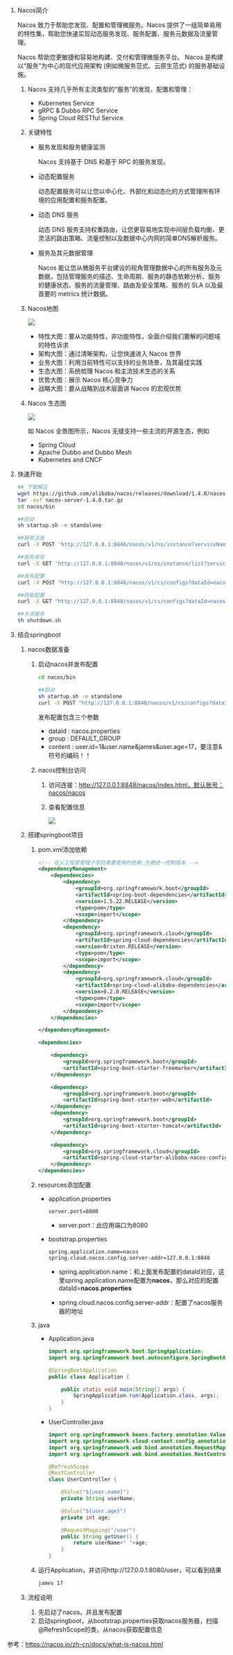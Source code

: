 1. Nacos简介

    Nacos 致力于帮助您发现、配置和管理微服务。Nacos 提供了一组简单易用的特性集，帮助您快速实现动态服务发现、服务配置、服务元数据及流量管理。

    Nacos 帮助您更敏捷和容易地构建、交付和管理微服务平台。 Nacos 是构建以“服务”为中心的现代应用架构 (例如微服务范式、云原生范式) 的服务基础设施。

    1. Nacos 支持几乎所有主流类型的“服务”的发现、配置和管理：

        * Kubernetes Service
        * gRPC & Dubbo RPC Service
        * Spring Cloud RESTful Service

    2. 关键特性

        * 服务发现和服务健康监测

            Nacos 支持基于 DNS 和基于 RPC 的服务发现。

        * 动态配置服务

            动态配置服务可以让您以中心化、外部化和动态化的方式管理所有环境的应用配置和服务配置。

        * 动态 DNS 服务

            动态 DNS 服务支持权重路由，让您更容易地实现中间层负载均衡、更灵活的路由策略、流量控制以及数据中心内网的简单DNS解析服务。

        * 服务及其元数据管理

            Nacos 能让您从微服务平台建设的视角管理数据中心的所有服务及元数据，包括管理服务的描述、生命周期、服务的静态依赖分析、服务的健康状态、服务的流量管理、路由及安全策略、服务的 SLA 以及最首要的 metrics 统计数据。

    3. Nacos地图

        ![](nacos/nacos-intro-map.jpg)

        * 特性大图：要从功能特性，非功能特性，全面介绍我们要解的问题域的特性诉求
        * 架构大图：通过清晰架构，让您快速进入 Nacos 世界
        * 业务大图：利用当前特性可以支持的业务场景，及其最佳实践
        * 生态大图：系统梳理 Nacos 和主流技术生态的关系
        * 优势大图：展示 Nacos 核心竞争力
        * 战略大图：要从战略到战术层面讲 Nacos 的宏观优势

    4. Nacos 生态图

        ![](nacos/nacos-intro-ecological.png)

        如 Nacos 全景图所示，Nacos 无缝支持一些主流的开源生态，例如

        * Spring Cloud
        * Apache Dubbo and Dubbo Mesh
        * Kubernetes and CNCF

2. 快速开始

    ```bash
    ## 下载解压
    wget https://github.com/alibaba/nacos/releases/download/1.4.0/nacos-server-1.4.0.tar.gz
    tar -xvf nacos-server-1.4.0.tar.gz
    cd nacos/bin

    ##启动
    sh startup.sh -m standalone

    ##服务注册
    curl -X POST 'http://127.0.0.1:8848/nacos/v1/ns/instance?serviceName=nacos.naming.serviceName&ip=http://127.0.0.1/&port=8080'

    ##服务发现
    curl -X GET 'http://127.0.0.1:8848/nacos/v1/ns/instance/list?serviceName=nacos.naming.serviceName'

    ##发布配置
    curl -X POST "http://127.0.0.1:8848/nacos/v1/cs/configs?dataId=nacos.cfg.dataId&group=test&content=HelloWorld"

    ##获取配置
    curl -X GET "http://127.0.0.1:8848/nacos/v1/cs/configs?dataId=nacos.cfg.dataId&group=test"

    ##关闭服务
    sh shutdown.sh
    ```

3. 结合springboot

    1. nacos数据准备

        1. 启动nacos并发布配置

            ```bash
            cd nacos/bin

            ##启动
            sh startup.sh -m standalone
            curl -X POST "http://127.0.0.1:8848/nacos/v1/cs/configs?dataId=nacos.properties&group=DEFAULT_GROUP&content=user.id=1%0Auser.name=james%0Auser.age=17"
            ```

            发布配置包含三个参数
            * dataId : nacos.properties
            * group : DEFAULT_GROUP
            * content : user.id=1&user.name&james&user.age=17，要注意&符号的编码！！

        2. nacos控制台访问

            1. 访问连接：http://127.0.0.1:8848/nacos/index.html，默认账号：nacos/nacos

            2. 查看配置信息

                ![](nacos/nacos-intro-config.png)

    2. 搭建springboot项目

        1. pom.xml添加依赖

            ```xml
            <!-- 在父工程里管理子项目需要使用的依赖,方便统一控制版本 -->
            <dependencyManagement>
                <dependencies>
                    <dependency>
                        <groupId>org.springframework.boot</groupId>
                        <artifactId>spring-boot-dependencies</artifactId>
                        <version>1.5.22.RELEASE</version>
                        <type>pom</type>
                        <scope>import</scope>
                    </dependency>
                    <dependency>
                        <groupId>org.springframework.cloud</groupId>
                        <artifactId>spring-cloud-dependencies</artifactId>
                        <version>Brixton.RELEASE</version>
                        <type>pom</type>
                        <scope>import</scope>
                    </dependency>
                    <dependency>
                        <groupId>org.springframework.cloud</groupId>
                        <artifactId>spring-cloud-alibaba-dependencies</artifactId>
                        <version>0.2.0.RELEASE</version>
                        <type>pom</type>
                        <scope>import</scope>
                    </dependency>
                </dependencies>

            </dependencyManagement>

            <dependencies>

                <dependency>
                    <groupId>org.springframework.boot</groupId>
                    <artifactId>spring-boot-starter-freemarker</artifactId>
                </dependency>

                <dependency>
                    <groupId>org.springframework.boot</groupId>
                    <artifactId>spring-boot-starter-web</artifactId>
                </dependency>
                <dependency>
                    <groupId>org.springframework.boot</groupId>
                    <artifactId>spring-boot-starter-tomcat</artifactId>
                </dependency>

                <dependency>
                    <groupId>org.springframework.cloud</groupId>
                    <artifactId>spring-cloud-starter-alibaba-nacos-config</artifactId>
                </dependency>
            </dependencies>
            ```

        2. resources添加配置

            * application.properties

                ```properties
                server.port=8080
                ```

                * server.port：此应用端口为8080

            * bootstrap.properties

                ```properties
                spring.application.name=nacos
                spring.cloud.nacos.config.server-addr=127.0.0.1:8848
                ```

                * spring.application.name：和上面发布配置的dataId对应，这里spring.application.name配置为**nacos**，那么对应的配置dataId=**nacos.properties**

                * spring.cloud.nacos.config.server-addr：配置了nacos服务器的地址

        3. java

            * Application.java

                ```java
                import org.springframework.boot.SpringApplication;
                import org.springframework.boot.autoconfigure.SpringBootApplication;

                @SpringBootApplication
                public class Application {

                    public static void main(String[] args) {
                        SpringApplication.run(Application.class, args);
                    }
                }
                ```

            * UserController.java

                ```java
                import org.springframework.beans.factory.annotation.Value;
                import org.springframework.cloud.context.config.annotation.RefreshScope;
                import org.springframework.web.bind.annotation.RequestMapping;
                import org.springframework.web.bind.annotation.RestController;

                @RefreshScope
                @RestController
                class UserController {

                    @Value("${user.name}")
                    private String userName;

                    @Value("${user.age}")
                    private int age;

                    @RequestMapping("/user")
                    public String getUser() {
                        return userName+" "+age;
                    }
                }
                ```

        4. 运行Application，并访问http://127.0.0.1:8080/user，可以看到结果

            ```html
            james 17
            ```

    3. 流程说明

        1. 先启动了nacos，并且发布配置
        2. 启动springboot，从bootstrap.properties获取nacos服务器，扫描@RefreshScope的类，从nacos获取配置信息

参考：https://nacos.io/zh-cn/docs/what-is-nacos.html